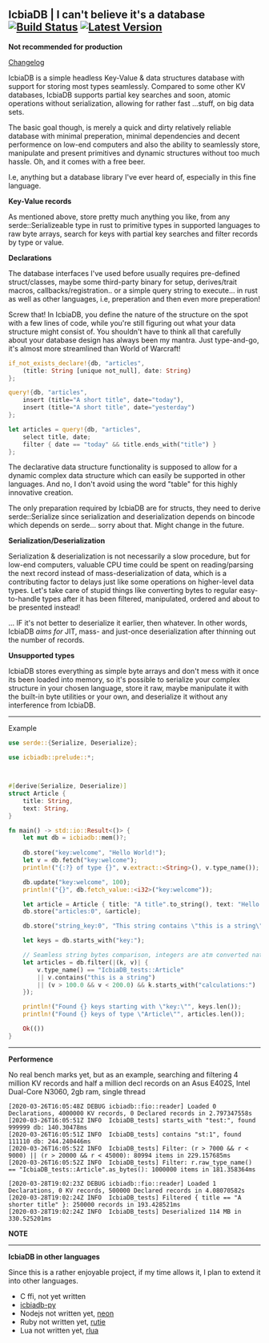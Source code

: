 [Latest Version]: https://img.shields.io/badge/crates.io-v0.1.3-blue.svg

[crates.io]: https://crates.io/crates/icbiadb
[Build Status]: https://travis-ci.com/Grundligt/icbiadb.svg?branch=master
[travis]: https://travis-ci.com/github/Grundligt/icbiadb

## IcbiaDB | I can't believe it's a database &emsp; [![Build Status]][travis] [![Latest Version]][crates.io]


**Not recommended for production**


[Changelog](https://github.com/Grundligt/icbiadb/blob/master/CHANGELOG.md)


IcbiaDB is a simple headless Key-Value & data structures database with support for storing most types seamlessly. Compared to some other KV databases, IcbiaDB supports partial key searches and soon, atomic operations without serialization, allowing for rather fast ...stuff, on big data sets.

The basic goal though, is merely a quick and dirty relatively reliable database with minimal preperation, minimal dependencies and decent performence on low-end computers and also the ability to seamlessly store, manipulate and present primitives and dynamic structures without too much hassle. Oh, and it comes with a free beer.

I.e, anything but a database library I've ever heard of, especially in this fine language.


**Key-Value records**

As mentioned above, store pretty much anything you like, from any serde::Serializeable type in rust to primitive types in supported languages to raw byte arrays, search for keys with partial key searches and filter records by type or value.


**Declarations**


The database interfaces I've used before usually requires pre-defined struct/classes, maybe some third-party binary for setup, derives/trait macros, callbacks/registration.. or a simple query string to execute... in rust as well as other languages, i.e, preperation and then even more preperation!

Screw that! In IcbiaDB, you define the nature of the structure on the spot with a few lines of code, while you're still figuring out what your data structure might consist of. You shouldn't have to think all that carefully about your database design has always been my mantra. Just type-and-go, it's almost more streamlined than World of Warcraft!


```rust
if_not_exists_declare!{db, "articles",
	(title: String [unique not_null], date: String)	
};

query!{db, "articles",
	insert (title="A short title", date="today"),
	insert (title="A short title", date="yesterday")
};

let articles = query!{db, "articles",
	select title, date;
	filter { date == "today" && title.ends_with("title") }
};
```

The declarative data structure functionality is supposed to allow for a dynamic complex data structure which can easily be supported in other languages. And no, I don't avoid using the word "table" for this highly innovative creation.

The only preparation required by IcbiaDB are for structs, they need to derive serde::Serialize since serialization and deserialization depends on bincode which depends on serde... sorry about that. Might change in the future.


**Serialization/Deserialization**

Serialization & deserialization is not necessarily a slow procedure, but for low-end computers, valuable CPU time could be spent on reading/parsing the next record instead of mass-deserialization of data, which is a contributing factor to delays just like some operations on higher-level data types. Let's take care of stupid things like converting bytes to regular easy-to-handle types after it has been filtered, manipulated, ordered and about to be presented instead! 

... IF it's not better to deserialize it earlier, then whatever. In other words, IcbiaDB _aims for_ JIT, mass- and just-once deserialization after thinning out the number of records.


**Unsupported types**

IcbiaDB stores everything as simple byte arrays and don't mess with it once its been loaded into memory, so it's possible to serialize your complex structure in your chosen language, store it raw, maybe manipulate it with the built-in byte utilities or your own, and deserialize it without any interference from IcbiaDB.


---


Example


```rust
use serde::{Serialize, Deserialize};

use icbiadb::prelude::*;



#[derive(Serialize, Deserialize)]
struct Article {
	title: String,
	text: String,
}

fn main() -> std::io::Result<()> {
	let mut db = icbiadb::mem()?;
	
	db.store("key:welcome", "Hello World!");
	let v = db.fetch("key:welcome");
	println!("{:?} of type {}", v.extract::<String>(), v.type_name());

	db.update("key:welcome", 100);
	println!("{}", db.fetch_value::<i32>("key:welcome"));

	let article = Article { title: "A title".to_string(), text: "Hello World!".to_string() };
	db.store("articles:0", &article);

	db.store("string_key:0", "This string contains \"this is a string\"");

	let keys = db.starts_with("key:");

	// Seamless string bytes comparison, integers are atm converted natively(from_le_bytes)
	let articles = db.filter(|(k, v)| {
		v.type_name() == "IcbiaDB_tests::Article"
		|| v.contains("this is a string")
		|| (v > 100.0 && v < 200.0) && k.starts_with("calculations:")
	});

	println!("Found {} keys starting with \"key:\"", keys.len());
	println!("Found {} keys of type \"Article\"", articles.len());

	Ok(())
}
```

---


**Performence**


No real bench marks yet, but as an example, searching and filtering 4 million KV records and half a million decl records on an Asus E402S, Intel Dual-Core N3060, 2gb ram, single thread


```
[2020-03-26T16:05:48Z DEBUG icbiadb::fio::reader] Loaded 0 Declarations, 4000000 KV records, 0 Declared records in 2.797347558s
[2020-03-26T16:05:51Z INFO  IcbiaDB_tests] starts_with "test:", found 999999 db: 140.30478ms
[2020-03-26T16:05:51Z INFO  IcbiaDB_tests] contains "st:1", found 111110 db: 244.240446ms
[2020-03-26T16:05:52Z INFO  IcbiaDB_tests] Filter: (r > 7000 && r < 9000) || (r > 20000 && r < 45000): 80994 items in 229.157685ms
[2020-03-26T16:05:52Z INFO  IcbiaDB_tests] Filter: r.raw_type_name() == "IcbiaDB_tests::Article".as_bytes(): 1000000 items in 181.358364ms
```

```
[2020-03-28T19:02:23Z DEBUG icbiadb::fio::reader] Loaded 1 Declarations, 0 KV records, 500000 Declared records in 4.08070582s
[2020-03-28T19:02:24Z INFO  IcbiaDB_tests] Filtered { title == "A shorter title" }: 250000 records in 193.428521ms
[2020-03-28T19:02:24Z INFO  IcbiaDB_tests] Deserialized 114 MB in 330.525201ms
```


**NOTE**





---


**IcbiaDB in other languages**


Since this is a rather enjoyable project, if my time allows it, I plan to extend it into other languages.

* C ffi, not yet written
* [icbiadb-py](https://github.com/Grundligt/icbiadb-py)
* Nodejs not written yet, [neon](https://github.com/neon-bindings/neon)
* Ruby not written yet, [rutie](https://github.com/danielpclark/rutie)
* Lua not written yet, [rlua](https://github.com/kyren/rlua)

